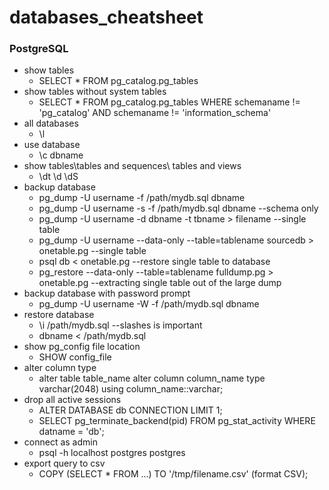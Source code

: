 # databases_cheatsheet

### PostgreSQL

* show tables
  * SELECT * FROM pg_catalog.pg_tables
* show tables without system tables
  * SELECT * FROM pg_catalog.pg_tables WHERE schemaname != 'pg_catalog' AND schemaname != 'information_schema'
* all databases
  * \l
* use database
  * \c dbname
* show tables\tables and sequences\ tables and views
  * \dt \d \dS
* backup database
  * pg_dump -U username -f /path/mydb.sql dbname
  * pg_dump -U username -s -f /path/mydb.sql dbname --schema only
  * pg_dump -U username -d dbname -t tbname > filename --single table
  * pg_dump -U username --data-only --table=tablename sourcedb > onetable.pg --single table
  * psql db < onetable.pg --restore single table to database
  * pg_restore --data-only --table=tablename fulldump.pg > onetable.pg --extracting single table out of the large dump
* backup database with password prompt
  * pg_dump -U username -W -f /path/mydb.sql dbname
* restore database
  * \i /path/mydb.sql --slashes is important
  * dbname < /path/mydb.sql
* show pg_config file location
  * SHOW config_file
* alter column type
  * alter table table_name alter column column_name type varchar(2048) using column_name::varchar;
* drop all active sessions
  * ALTER DATABASE db CONNECTION LIMIT 1;
  * SELECT pg_terminate_backend(pid) FROM pg_stat_activity WHERE datname = 'db';
* connect as admin
  * psql -h localhost postgres postgres
* export query to csv
  * COPY (SELECT * FROM ...) TO '/tmp/filename.csv' (format CSV);


